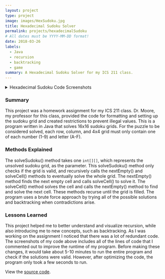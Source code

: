 ```yaml
---
layout: project
type: project
image: images/HexSudoku.jpg
title: Hexadecimal Sudoku Solver
permalink: projects/hexadecimalSudoku
# All dates must be YYYY-MM-DD format!
date: 2018-03-26
labels:
  - Java
  - recursion
  - backtracking
  - game
summary: A Hexadecimal Sudoku Solver for my ICS 211 class. 
---
```

<details>
  <summary>Hexadecimal Sudoku Code Screenshots</summary>
    <div class="ui center aligned fluid container">
      <div class="ui medium rounded images">
        <img class="ui image" src="../images/HexSudoku0.png">
        <img class="ui image" src="../images/HexSudoku1.png">
        <img class="ui image" src="../images/HexSudoku2.png">
      </div>
    </div>
</details>

### Summary
This project was a homework assignment for my ICS 211 class. Dr. Moore, my professor for this class, provided the code for formatting and setting up the sudoku grid and created restrictions to prevent illegal values. This is a program written in Java that solves 16x16 sudoku grids. For the puzzle to be considered solved, each row, column, and 4x4 grid must only contain one of each number (1-9) and letter (A-F). 

### Methods Explained
The solveSudoku() method takes one ```int[][]```, which represents the unsolved sudoku grid, as the parameter. This solveSudoku() method only checks if the grid is valid, and recursively calls the nextEmpty() and solveCell() methods to eventually solve the whole grid. The nextEmpty() method finds the next empty cell and calls solveCell() to solve it. The solveCell() method solves the cell and calls the nextEmpty() method to find and solve the next cell. These methods recurse until the grid is filled. The program uses a brute force approach by trying all of the possible solutions and backtracking when contradictions arise. 

### Lessons Learned
This project helped me to better understand and visualize recursion, while also introducing me to new concepts, such as backtracking. As I was working on the assignment I noticed that there was a lot of redundant code. The screenshots of my code above includes all of the lines of code that I commented out to improve the runtime of my program. Before making these changes, it would take about 5-10 minutes to run the entire program and check if the solutions were valid. However, after optimizing the code, the program only took a few seconds to run.

View the [source code](https://github.com/kathleen808/hexadecimal-sudoku). 
